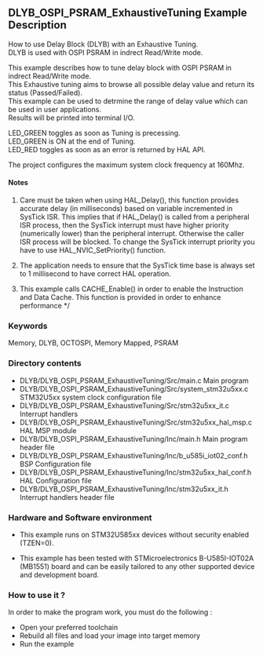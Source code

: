 ## <b>DLYB_OSPI_PSRAM_ExhaustiveTuning Example Description</b>


How to use Delay Block (DLYB) with an Exhaustive Tuning.  
DLYB is used with OSPI PSRAM in indrect Read/Write mode.

This example describes how to tune delay block with OSPI PSRAM in indrect Read/Write mode.  
This Exhaustive tuning aims to browse all possible delay value and return its status (Passed/Failed).  
This example can be used to detrmine the range of delay value which can be used in user applications.  
Results will be printed into terminal I/O.

LED_GREEN toggles as soon as Tuning is precessing.  
LED_GREEN is ON at the end of Tuning.  
LED_RED toggles as soon as an error is returned by HAL API.

The project configures the maximum system clock frequency at 160Mhz.

#### <b>Notes</b>

 1. Care must be taken when using HAL_Delay(), this function provides accurate delay (in milliseconds)
    based on variable incremented in SysTick ISR. This implies that if HAL_Delay() is called from
    a peripheral ISR process, then the SysTick interrupt must have higher priority (numerically lower)
    than the peripheral interrupt. Otherwise the caller ISR process will be blocked.
    To change the SysTick interrupt priority you have to use HAL_NVIC_SetPriority() function.

 2. The application needs to ensure that the SysTick time base is always set to 1 millisecond
    to have correct HAL operation.

 3. This example calls CACHE_Enable() in order to enable the Instruction
    and Data Cache. This function is provided  in order to enhance performance */

### <b>Keywords</b>

Memory, DLYB, OCTOSPI, Memory Mapped, PSRAM

### <b>Directory contents</b>

  - DLYB/DLYB_OSPI_PSRAM_ExhaustiveTuning/Src/main.c                  Main program
  - DLYB/DLYB_OSPI_PSRAM_ExhaustiveTuning/Src/system_stm32u5xx.c      STM32U5xx system clock configuration file
  - DLYB/DLYB_OSPI_PSRAM_ExhaustiveTuning/Src/stm32u5xx_it.c          Interrupt handlers
  - DLYB/DLYB_OSPI_PSRAM_ExhaustiveTuning/Src/stm32u5xx_hal_msp.c     HAL MSP module
  - DLYB/DLYB_OSPI_PSRAM_ExhaustiveTuning/Inc/main.h                  Main program header file
  - DLYB/DLYB_OSPI_PSRAM_ExhaustiveTuning/Inc/b_u585i_iot02_conf.h    BSP Configuration file
  - DLYB/DLYB_OSPI_PSRAM_ExhaustiveTuning/Inc/stm32u5xx_hal_conf.h    HAL Configuration file
  - DLYB/DLYB_OSPI_PSRAM_ExhaustiveTuning/Inc/stm32u5xx_it.h          Interrupt handlers header file

### <b>Hardware and Software environment</b>

  - This example runs on STM32U585xx devices without security enabled (TZEN=0).

  - This example has been tested with STMicroelectronics B-U585I-IOT02A (MB1551)
    board and can be easily tailored to any other supported device
    and development board.

### <b>How to use it ?</b>

In order to make the program work, you must do the following :

 - Open your preferred toolchain
 - Rebuild all files and load your image into target memory
 - Run the example

